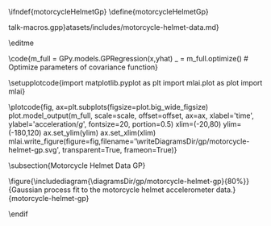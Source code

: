 \ifndef{motorcycleHelmetGp}
\define{motorcycleHelmetGp}

talk-macros.gpp}atasets/includes/motorcycle-helmet-data.md}

\editme

\code{m_full = GPy.models.GPRegression(x,yhat)
_ = m_full.optimize() # Optimize parameters of covariance function}

\setupplotcode{import matplotlib.pyplot as plt
import mlai.plot as plot
import mlai}

\plotcode{fig, ax=plt.subplots(figsize=plot.big_wide_figsize)
plot.model_output(m_full, scale=scale, offset=offset, ax=ax, xlabel='time', ylabel='acceleration/$g$', fontsize=20, portion=0.5)
xlim=(-20,80)
ylim=(-180,120)
ax.set_ylim(ylim)
ax.set_xlim(xlim)
mlai.write_figure(figure=fig,filename='\writeDiagramsDir/gp/motorcycle-helmet-gp.svg', 
            transparent=True, frameon=True)}


\subsection{Motorcycle Helmet Data GP}

\figure{\includediagram{\diagramsDir/gp/motorcycle-helmet-gp}{80%}}{Gaussian process fit to the motorcycle helmet accelerometer data.}{motorcycle-helmet-gp}

\endif
